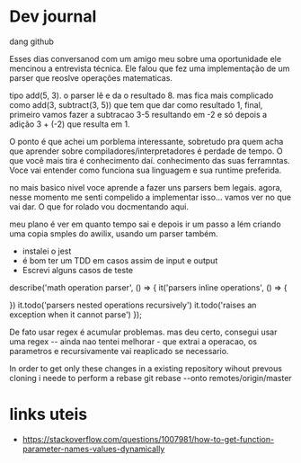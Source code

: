 # Dev journal
dang github

Esses dias conversanod com um amigo meu sobre uma oportunidade ele mencinou a entrevista técnica. Ele falou que fez uma
implementação de um parser que reoslve operações matematicas.

tipo add(5, 3). o parser lê e da o resultado 8. mas fica mais complicado como add(3, subtract(3, 5)) que tem que dar
como resultado 1, final, primeiro vamos fazer a subtracao 3-5 resultando em -2 e só depois a adição 3 + (-2) que resulta
em 1.

O ponto é que achei um porblema interessante, sobretudo pra quem acha que aprender sobre compiladores/interpretadores
é perdade de tempo. O que você mais tira é conhecimento daí. conhecimento das suas ferramntas. Voce vai entender como
funciona sua linguagem e sua runtime preferida.

no mais basico nivel voce aprende a fazer uns parsers bem legais. agora, nesse momento me senti compelido a implementar
isso... vamos ver no que vai dar. O que for rolado vou docmentando aqui.

meu plano é ver em quanto tempo sai e depois ir um passo a lém criando uma copia smples do awilix, usando um parser
também.

- instalei o jest
- é bom ter um TDD em casos assim de input e output
- Escrevi alguns casos de teste
    
describe('math operation parser', () => {
  it('parsers inline operations', () => {

  })
  it.todo('parsers nested operations recursively')
  it.todo('raises an exception when it cannot parse')
});

De fato usar regex é acumular problemas. mas deu certo, consegui usar uma regex -- ainda nao tentei melhorar - que
extrai a operacao, os parametros e recursivamente vai reaplicado se necessario.

In order to get only these changes in a existing repository wihout prevous cloning i neede to perform a rebase
git rebase --onto remotes/origin/master 

# links uteis

- https://stackoverflow.com/questions/1007981/how-to-get-function-parameter-names-values-dynamically
